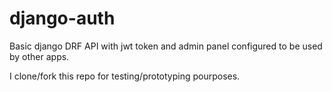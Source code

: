 # django-auth


Basic django DRF API with jwt token and admin panel configured to be used by other apps. 

I clone/fork this repo for testing/prototyping pourposes. 